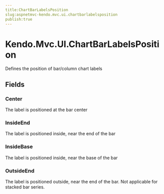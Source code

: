 ```yaml
---
title:ChartBarLabelsPosition
slug:aspnetmvc-kendo.mvc.ui.chartbarlabelsposition
publish:true
---
```


# Kendo.Mvc.UI.ChartBarLabelsPosition
Defines the position of bar/column chart labels

## Fields
### Center
The label is positioned at the bar center
### InsideEnd
The label is positioned inside, near the end of the bar
### InsideBase
The label is positioned inside, near the base of the bar
### OutsideEnd
The label is positioned outside, near the end of the bar.
            Not applicable for stacked bar series.




